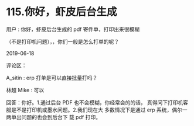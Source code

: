 # 115.你好，虾皮后台生成

用户 : 你好，虾皮后台生成的 pdf 寄件单，打印出来很模糊

（不是打印机问题），，你们一般是怎么打单的呢？

2019-06-18

评论区：

A_sitin : erp 打单是可以直接批量打吗？

林超 Mike : 可以

回答：你好。1.通过后台 PDF 也不会模糊，你经常会的的话， 真得问下打印机客服是不是打印机或墨水问题。2.我们现在大 多数情况下是通过 erp 系统，偶尔一两单出问题的也会到后台下 载 pdf 打印。